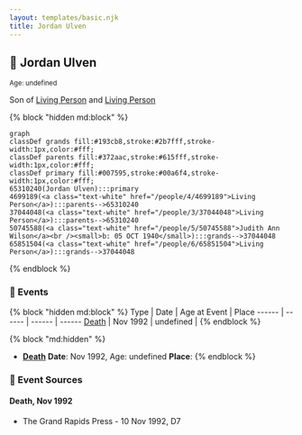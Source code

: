 ```yaml
---
layout: templates/basic.njk
title: Jordan Ulven
---
```

## 🔵 Jordan Ulven
<small>Age: undefined</small>

Son of [Living Person](/people/3/37044048) and [Living Person](/people/4/4699189)

{% block "hidden md:block" %}
```mermaid
graph
classDef grands fill:#193cb8,stroke:#2b7fff,stroke-width:1px,color:#fff;
classDef parents fill:#372aac,stroke:#615fff,stroke-width:1px,color:#fff;
classDef primary fill:#007595,stroke:#00a6f4,stroke-width:1px,color:#fff;
65310240(Jordan Ulven):::primary
4699189(<a class="text-white" href="/people/4/4699189">Living Person</a>):::parents-->65310240
37044048(<a class="text-white" href="/people/3/37044048">Living Person</a>):::parents-->65310240
50745588(<a class="text-white" href="/people/5/50745588">Judith Ann Wilson</a><br /><small>b: 05 OCT 1940</small>):::grands-->37044048
65851504(<a class="text-white" href="/people/6/65851504">Living Person</a>):::grands-->37044048
```
{% endblock %}

### 📆 Events

{% block "hidden md:block" %}
Type | Date | Age at Event | Place
------ | ------ | ------ | ------
[Death](#event-event-2) | Nov 1992 | undefined |
{% endblock %}

{% block "md:hidden" %}
- **[Death](#event-event-2)**
**Date**: Nov 1992, Age: undefined
**Place**:
{% endblock %}

### 📰 Event Sources

#### <a id="event-event-2"></a> Death, Nov 1992
* The Grand Rapids Press  - 10 Nov 1992, D7